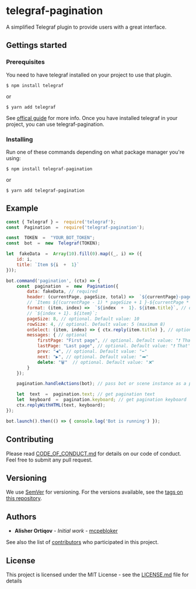 # telegraf-pagination
A simplified Telegraf plugin to provide users with a great interface.

## Gettings started

### Prerequisites
You need to have telegraf installed on your project to use that plugin.
```shellscript
$ npm install telegraf
```
or
```shellscript
$ yarn add telegraf
```
See [offical guide](https://github.com/telegraf/telegraf/#readme) for more info.
Once you have installed telegraf in your project, you can use telegraf-pagination.

### Installing
Run one of these commands depending on what package manager you're using:
```shellscript
$ npm install telegraf-pagination
```
or
```shellscript
$ yarn add telegraf-pagination
```

## Example
```js
const { Telegraf } =  require('telegraf');
const  Pagination  =  require('telegraf-pagination');

const  TOKEN  =  "YOUR_BOT_TOKEN";
const  bot  =  new  Telegraf(TOKEN);

let  fakeData  =  Array(10).fill(0).map((_, i) => ({
	id: i,
	title: `Item ${i  +  1}`
}));

bot.command('pagination', (ctx) => {
	const  pagination  =  new  Pagination({
		data: fakeData, // required
		header: (currentPage, pageSize, total) =>  `${currentPage}-page of total ${total}`, // optional. Default value: 👇
		// `Items ${(currentPage - 1) * pageSize + 1 }-${currentPage * pageSize <= total ? currentPage * pageSize : total} of ${total}`;
		format: (item, index) =>  `${index  +  1}. ${item.title}`, // optional. Default value: 👇
		// `${index + 1}. ${item}`;
		pageSize: 8, // optional. Default value: 10
		rowSize: 4, // optional. Default value: 5 (maximum 8)
		onSelect: (item, index) => { ctx.reply(item.title) }, // optional. Default value: empty function
		messages: { // optional
			firstPage: "First page", // optional. Default value: "❗️ That's the first page"
			lastPage: "Last page", // optional. Default value: "❗️ That's the last page"
			prev: "◀️", // optional. Default value: "⬅️"
			next: "▶️", // optional. Default value: "➡️"
			delete: "🗑"  // optional. Default value: "❌"
		}
	});

	pagination.handleActions(bot); // pass bot or scene instance as a parameter

	let  text  =  pagination.text; // get pagination text
	let  keyboard  =  pagination.keyboard; // get pagination keyboard
	ctx.replyWithHTML(text, keyboard);
});

bot.launch().then(() => { console.log('Bot is running') });
```

## Contributing
Please read [CODE_OF_CONDUCT.md](CODE_OF_CONDUCT.md) for details on our code of conduct. Feel free to submit any pull request.

## Versioning
We use [SemVer](http://semver.org/) for versioning. For the versions available, see the [tags on this repository](https://github.com/your/project/tags).

## Authors
*  **Alisher Ortiqov** - *Initial work* - [mcpebloker](https://github.com/mcpeblocker)

See also the list of [contributors](https://github.com/mcpeblocker/telegraf-pagination/contributors) who participated in this project.

## License
This project is licensed under the MIT License - see the [LICENSE.md](LICENSE.md) file for details
